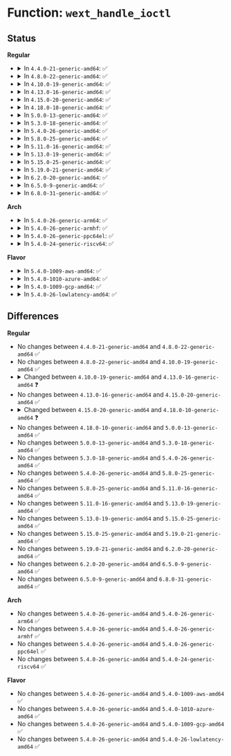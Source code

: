 # Function: <code>wext_handle_ioctl</code>

## Status
<b>Regular</b>
<ul>
<li>
<details>
<summary>In <code>4.4.0-21-generic-amd64</code>: ✅</summary>

```c
int wext_handle_ioctl(struct net * net, struct ifreq * ifr, unsigned int cmd, void * arg)
```

```json
{
  "name": "wext_handle_ioctl",
  "collision_type": "Unique Global",
  "inline_type": "No",
  "funcs": [
    {
      "addr": 18446744071587276320,
      "name": "wext_handle_ioctl",
      "external": true,
      "loc": "net/wireless/wext-core.c:1039",
      "file": "net/wireless/wext-core.c",
      "inline": "seen, unknown",
      "caller_inline": [],
      "caller_func": [
        "net/core/dev_ioctl.c:dev_ioctl"
      ]
    }
  ],
  "symbols": [
    {
      "addr": 18446744071587276320,
      "name": "wext_handle_ioctl",
      "section": ".text",
      "bind": "STB_GLOBAL",
      "size": 203
    }
  ]
}
```
</details>
</li>
<li>
<details>
<summary>In <code>4.8.0-22-generic-amd64</code>: ✅</summary>

```c
int wext_handle_ioctl(struct net * net, struct ifreq * ifr, unsigned int cmd, void * arg)
```

```json
{
  "name": "wext_handle_ioctl",
  "collision_type": "Unique Global",
  "inline_type": "No",
  "funcs": [
    {
      "addr": 18446744071587742080,
      "name": "wext_handle_ioctl",
      "external": true,
      "loc": "net/wireless/wext-core.c:1042",
      "file": "net/wireless/wext-core.c",
      "inline": "seen, unknown",
      "caller_inline": [],
      "caller_func": [
        "net/core/dev_ioctl.c:dev_ioctl"
      ]
    }
  ],
  "symbols": [
    {
      "addr": 18446744071587742080,
      "name": "wext_handle_ioctl",
      "section": ".text",
      "bind": "STB_GLOBAL",
      "size": 201
    }
  ]
}
```
</details>
</li>
<li>
<details>
<summary>In <code>4.10.0-19-generic-amd64</code>: ✅</summary>

```c
int wext_handle_ioctl(struct net * net, struct ifreq * ifr, unsigned int cmd, void * arg)
```

```json
{
  "name": "wext_handle_ioctl",
  "collision_type": "Unique Global",
  "inline_type": "No",
  "funcs": [
    {
      "addr": 18446744071587957312,
      "name": "wext_handle_ioctl",
      "external": true,
      "loc": "net/wireless/wext-core.c:1042",
      "file": "net/wireless/wext-core.c",
      "inline": "seen, unknown",
      "caller_inline": [],
      "caller_func": [
        "net/core/dev_ioctl.c:dev_ioctl"
      ]
    }
  ],
  "symbols": [
    {
      "addr": 18446744071587957312,
      "name": "wext_handle_ioctl",
      "section": ".text",
      "bind": "STB_GLOBAL",
      "size": 201
    }
  ]
}
```
</details>
</li>
<li>
<details>
<summary>In <code>4.13.0-16-generic-amd64</code>: ✅</summary>

```c
int wext_handle_ioctl(struct net * net, struct iwreq * iwr, unsigned int cmd, void * arg)
```

```json
{
  "name": "wext_handle_ioctl",
  "collision_type": "Unique Global",
  "inline_type": "No",
  "funcs": [
    {
      "addr": 18446744071588115392,
      "name": "wext_handle_ioctl",
      "external": true,
      "loc": "net/wireless/wext-core.c:1038",
      "file": "net/wireless/wext-core.c",
      "inline": "seen, unknown",
      "caller_inline": [],
      "caller_func": [
        "net/core/dev_ioctl.c:dev_ioctl"
      ]
    }
  ],
  "symbols": [
    {
      "addr": 18446744071588115392,
      "name": "wext_handle_ioctl",
      "section": ".text",
      "bind": "STB_GLOBAL",
      "size": 201
    }
  ]
}
```
</details>
</li>
<li>
<details>
<summary>In <code>4.15.0-20-generic-amd64</code>: ✅</summary>

```c
int wext_handle_ioctl(struct net * net, struct iwreq * iwr, unsigned int cmd, void * arg)
```

```json
{
  "name": "wext_handle_ioctl",
  "collision_type": "Unique Global",
  "inline_type": "No",
  "funcs": [
    {
      "addr": 18446744071588663200,
      "name": "wext_handle_ioctl",
      "external": true,
      "loc": "net/wireless/wext-core.c:1038",
      "file": "net/wireless/wext-core.c",
      "inline": "seen, unknown",
      "caller_inline": [],
      "caller_func": [
        "net/core/dev_ioctl.c:dev_ioctl"
      ]
    }
  ],
  "symbols": [
    {
      "addr": 18446744071588663200,
      "name": "wext_handle_ioctl",
      "section": ".text",
      "bind": "STB_GLOBAL",
      "size": 201
    }
  ]
}
```
</details>
</li>
<li>
<details>
<summary>In <code>4.18.0-10-generic-amd64</code>: ✅</summary>

```c
int wext_handle_ioctl(struct net * net, unsigned int cmd, void * arg)
```

```json
{
  "name": "wext_handle_ioctl",
  "collision_type": "Unique Global",
  "inline_type": "No",
  "funcs": [
    {
      "addr": 18446744071589029840,
      "name": "wext_handle_ioctl",
      "external": true,
      "loc": "net/wireless/wext-core.c:1036",
      "file": "net/wireless/wext-core.c",
      "inline": "seen, unknown",
      "caller_inline": [],
      "caller_func": [
        "net/socket.c:sock_ioctl"
      ]
    }
  ],
  "symbols": [
    {
      "addr": 18446744071589029840,
      "name": "wext_handle_ioctl",
      "section": ".text",
      "bind": "STB_GLOBAL",
      "size": 243
    }
  ]
}
```
</details>
</li>
<li>
<details>
<summary>In <code>5.0.0-13-generic-amd64</code>: ✅</summary>

```c
int wext_handle_ioctl(struct net * net, unsigned int cmd, void * arg)
```

```json
{
  "name": "wext_handle_ioctl",
  "collision_type": "Unique Global",
  "inline_type": "No",
  "funcs": [
    {
      "addr": 18446744071589255824,
      "name": "wext_handle_ioctl",
      "external": true,
      "loc": "net/wireless/wext-core.c:1036",
      "file": "net/wireless/wext-core.c",
      "inline": "seen, unknown",
      "caller_inline": [],
      "caller_func": [
        "net/socket.c:sock_ioctl"
      ]
    }
  ],
  "symbols": [
    {
      "addr": 18446744071589255824,
      "name": "wext_handle_ioctl",
      "section": ".text",
      "bind": "STB_GLOBAL",
      "size": 243
    }
  ]
}
```
</details>
</li>
<li>
<details>
<summary>In <code>5.3.0-18-generic-amd64</code>: ✅</summary>

```c
int wext_handle_ioctl(struct net * net, unsigned int cmd, void * arg)
```

```json
{
  "name": "wext_handle_ioctl",
  "collision_type": "Unique Global",
  "inline_type": "No",
  "funcs": [
    {
      "addr": 18446744071589710864,
      "name": "wext_handle_ioctl",
      "external": true,
      "loc": "net/wireless/wext-core.c:1036",
      "file": "net/wireless/wext-core.c",
      "inline": "seen, unknown",
      "caller_inline": [],
      "caller_func": [
        "net/socket.c:sock_ioctl"
      ]
    }
  ],
  "symbols": [
    {
      "addr": 18446744071589710864,
      "name": "wext_handle_ioctl",
      "section": ".text",
      "bind": "STB_GLOBAL",
      "size": 244
    }
  ]
}
```
</details>
</li>
<li>
<details>
<summary>In <code>5.4.0-26-generic-amd64</code>: ✅</summary>

```c
int wext_handle_ioctl(struct net * net, unsigned int cmd, void * arg)
```

```json
{
  "name": "wext_handle_ioctl",
  "collision_type": "Unique Global",
  "inline_type": "No",
  "funcs": [
    {
      "addr": 18446744071589935248,
      "name": "wext_handle_ioctl",
      "external": true,
      "loc": "net/wireless/wext-core.c:1037",
      "file": "net/wireless/wext-core.c",
      "inline": "seen, unknown",
      "caller_inline": [],
      "caller_func": [
        "net/socket.c:sock_ioctl"
      ]
    }
  ],
  "symbols": [
    {
      "addr": 18446744071589935248,
      "name": "wext_handle_ioctl",
      "section": ".text",
      "bind": "STB_GLOBAL",
      "size": 244
    }
  ]
}
```
</details>
</li>
<li>
<details>
<summary>In <code>5.8.0-25-generic-amd64</code>: ✅</summary>

```c
int wext_handle_ioctl(struct net * net, unsigned int cmd, void * arg)
```

```json
{
  "name": "wext_handle_ioctl",
  "collision_type": "Unique Global",
  "inline_type": "No",
  "funcs": [
    {
      "addr": 18446744071590964512,
      "name": "wext_handle_ioctl",
      "external": true,
      "loc": "net/wireless/wext-core.c:1037",
      "file": "net/wireless/wext-core.c",
      "inline": "seen, unknown",
      "caller_inline": [],
      "caller_func": [
        "net/socket.c:sock_ioctl"
      ]
    }
  ],
  "symbols": [
    {
      "addr": 18446744071590964512,
      "name": "wext_handle_ioctl",
      "section": ".text",
      "bind": "STB_GLOBAL",
      "size": 353
    }
  ]
}
```
</details>
</li>
<li>
<details>
<summary>In <code>5.11.0-16-generic-amd64</code>: ✅</summary>

```c
int wext_handle_ioctl(struct net * net, unsigned int cmd, void * arg)
```

```json
{
  "name": "wext_handle_ioctl",
  "collision_type": "Unique Global",
  "inline_type": "No",
  "funcs": [
    {
      "addr": 18446744071591029200,
      "name": "wext_handle_ioctl",
      "external": true,
      "loc": "net/wireless/wext-core.c:1038",
      "file": "net/wireless/wext-core.c",
      "inline": "seen, unknown",
      "caller_inline": [],
      "caller_func": [
        "net/socket.c:sock_ioctl"
      ]
    }
  ],
  "symbols": [
    {
      "addr": 18446744071591029200,
      "name": "wext_handle_ioctl",
      "section": ".text",
      "bind": "STB_GLOBAL",
      "size": 353
    }
  ]
}
```
</details>
</li>
<li>
<details>
<summary>In <code>5.13.0-19-generic-amd64</code>: ✅</summary>

```c
int wext_handle_ioctl(struct net * net, unsigned int cmd, void * arg)
```

```json
{
  "name": "wext_handle_ioctl",
  "collision_type": "Unique Global",
  "inline_type": "No",
  "funcs": [
    {
      "addr": 18446744071590959792,
      "name": "wext_handle_ioctl",
      "external": true,
      "loc": "net/wireless/wext-core.c:1038",
      "file": "net/wireless/wext-core.c",
      "inline": "seen, unknown",
      "caller_inline": [],
      "caller_func": [
        "net/socket.c:sock_ioctl"
      ]
    }
  ],
  "symbols": [
    {
      "addr": 18446744071590959792,
      "name": "wext_handle_ioctl",
      "section": ".text",
      "bind": "STB_GLOBAL",
      "size": 370
    }
  ]
}
```
</details>
</li>
<li>
<details>
<summary>In <code>5.15.0-25-generic-amd64</code>: ✅</summary>

```c
int wext_handle_ioctl(struct net * net, unsigned int cmd, void * arg)
```

```json
{
  "name": "wext_handle_ioctl",
  "collision_type": "Unique Global",
  "inline_type": "No",
  "funcs": [
    {
      "addr": 18446744071591796512,
      "name": "wext_handle_ioctl",
      "external": true,
      "loc": "net/wireless/wext-core.c:1038",
      "file": "net/wireless/wext-core.c",
      "inline": "seen, unknown",
      "caller_inline": [],
      "caller_func": [
        "net/socket.c:sock_ioctl"
      ]
    }
  ],
  "symbols": [
    {
      "addr": 18446744071591796512,
      "name": "wext_handle_ioctl",
      "section": ".text",
      "bind": "STB_GLOBAL",
      "size": 370
    }
  ]
}
```
</details>
</li>
<li>
<details>
<summary>In <code>5.19.0-21-generic-amd64</code>: ✅</summary>

```c
int wext_handle_ioctl(struct net * net, unsigned int cmd, void * arg)
```

```json
{
  "name": "wext_handle_ioctl",
  "collision_type": "Unique Global",
  "inline_type": "No",
  "funcs": [
    {
      "addr": 18446744071593506768,
      "name": "wext_handle_ioctl",
      "external": true,
      "loc": "net/wireless/wext-core.c:1038",
      "file": "net/wireless/wext-core.c",
      "inline": "seen, unknown",
      "caller_inline": [],
      "caller_func": [
        "net/socket.c:sock_ioctl"
      ]
    }
  ],
  "symbols": [
    {
      "addr": 18446744071593506768,
      "name": "wext_handle_ioctl",
      "section": ".text",
      "bind": "STB_GLOBAL",
      "size": 414
    }
  ]
}
```
</details>
</li>
<li>
<details>
<summary>In <code>6.2.0-20-generic-amd64</code>: ✅</summary>

```c
int wext_handle_ioctl(struct net * net, unsigned int cmd, void * arg)
```

```json
{
  "name": "wext_handle_ioctl",
  "collision_type": "Unique Global",
  "inline_type": "No",
  "funcs": [
    {
      "addr": 18446744071595425920,
      "name": "wext_handle_ioctl",
      "external": true,
      "loc": "net/wireless/wext-core.c:1041",
      "file": "net/wireless/wext-core.c",
      "inline": "seen, unknown",
      "caller_inline": [],
      "caller_func": [
        "net/socket.c:sock_ioctl"
      ]
    }
  ],
  "symbols": [
    {
      "addr": 18446744071595425920,
      "name": "wext_handle_ioctl",
      "section": ".text",
      "bind": "STB_GLOBAL",
      "size": 414
    }
  ]
}
```
</details>
</li>
<li>
<details>
<summary>In <code>6.5.0-9-generic-amd64</code>: ✅</summary>

```c
int wext_handle_ioctl(struct net * net, unsigned int cmd, void * arg)
```

```json
{
  "name": "wext_handle_ioctl",
  "collision_type": "Unique Global",
  "inline_type": "No",
  "funcs": [
    {
      "addr": 18446744071595932480,
      "name": "wext_handle_ioctl",
      "external": true,
      "loc": "net/wireless/wext-core.c:1063",
      "file": "net/wireless/wext-core.c",
      "inline": "seen, unknown",
      "caller_inline": [],
      "caller_func": [
        "net/socket.c:sock_ioctl"
      ]
    }
  ],
  "symbols": [
    {
      "addr": 18446744071595932480,
      "name": "wext_handle_ioctl",
      "section": ".text",
      "bind": "STB_GLOBAL",
      "size": 414
    }
  ]
}
```
</details>
</li>
<li>
<details>
<summary>In <code>6.8.0-31-generic-amd64</code>: ✅</summary>

```c
int wext_handle_ioctl(struct net * net, unsigned int cmd, void * arg)
```

```json
{
  "name": "wext_handle_ioctl",
  "collision_type": "Unique Global",
  "inline_type": "No",
  "funcs": [
    {
      "addr": 18446744071596793792,
      "name": "wext_handle_ioctl",
      "external": true,
      "loc": "net/wireless/wext-core.c:1063",
      "file": "net/wireless/wext-core.c",
      "inline": "seen, unknown",
      "caller_inline": [],
      "caller_func": [
        "net/socket.c:sock_ioctl"
      ]
    }
  ],
  "symbols": [
    {
      "addr": 18446744071596793792,
      "name": "wext_handle_ioctl",
      "section": ".text",
      "bind": "STB_GLOBAL",
      "size": 414
    }
  ]
}
```
</details>
</li>
</ul>
<b>Arch</b>
<ul>
<li>
<details>
<summary>In <code>5.4.0-26-generic-arm64</code>: ✅</summary>

```c
int wext_handle_ioctl(struct net * net, unsigned int cmd, void * arg)
```

```json
{
  "name": "wext_handle_ioctl",
  "collision_type": "Unique Global",
  "inline_type": "No",
  "funcs": [
    {
      "addr": 18446603336503663296,
      "name": "wext_handle_ioctl",
      "external": true,
      "loc": "net/wireless/wext-core.c:1037",
      "file": "net/wireless/wext-core.c",
      "inline": "seen, unknown",
      "caller_inline": [],
      "caller_func": [
        "net/socket.c:sock_ioctl"
      ]
    }
  ],
  "symbols": [
    {
      "addr": 18446603336503663296,
      "name": "wext_handle_ioctl",
      "section": ".text",
      "bind": "STB_GLOBAL",
      "size": 320
    }
  ]
}
```
</details>
</li>
<li>
<details>
<summary>In <code>5.4.0-26-generic-armhf</code>: ✅</summary>

```c
int wext_handle_ioctl(struct net * net, unsigned int cmd, void * arg)
```

```json
{
  "name": "wext_handle_ioctl",
  "collision_type": "Unique Global",
  "inline_type": "No",
  "funcs": [
    {
      "addr": 3236302408,
      "name": "wext_handle_ioctl",
      "external": true,
      "loc": "net/wireless/wext-core.c:1037",
      "file": "net/wireless/wext-core.c",
      "inline": "seen, unknown",
      "caller_inline": [],
      "caller_func": [
        "net/socket.c:sock_ioctl"
      ]
    }
  ],
  "symbols": [
    {
      "addr": 3236302408,
      "name": "wext_handle_ioctl",
      "section": ".text",
      "bind": "STB_GLOBAL",
      "size": 764
    }
  ]
}
```
</details>
</li>
<li>
<details>
<summary>In <code>5.4.0-26-generic-ppc64el</code>: ✅</summary>

```c
int wext_handle_ioctl(struct net * net, unsigned int cmd, void * arg)
```

```json
{
  "name": "wext_handle_ioctl",
  "collision_type": "Unique Global",
  "inline_type": "No",
  "funcs": [
    {
      "addr": 13835058055297486528,
      "name": "wext_handle_ioctl",
      "external": true,
      "loc": "net/wireless/wext-core.c:1037",
      "file": "net/wireless/wext-core.c",
      "inline": "seen, unknown",
      "caller_inline": [],
      "caller_func": [
        "net/socket.c:sock_ioctl"
      ]
    }
  ],
  "symbols": [
    {
      "addr": 13835058055297486528,
      "name": "wext_handle_ioctl",
      "section": ".text",
      "bind": "STB_GLOBAL",
      "size": 320
    }
  ]
}
```
</details>
</li>
<li>
<details>
<summary>In <code>5.4.0-24-generic-riscv64</code>: ✅</summary>

```c
int wext_handle_ioctl(struct net * net, unsigned int cmd, void * arg)
```

```json
{
  "name": "wext_handle_ioctl",
  "collision_type": "Unique Global",
  "inline_type": "No",
  "funcs": [
    {
      "addr": 18446743936279602442,
      "name": "wext_handle_ioctl",
      "external": true,
      "loc": "net/wireless/wext-core.c:1037",
      "file": "net/wireless/wext-core.c",
      "inline": "seen, unknown",
      "caller_inline": [],
      "caller_func": [
        "net/socket.c:sock_ioctl"
      ]
    }
  ],
  "symbols": [
    {
      "addr": 18446743936279602442,
      "name": "wext_handle_ioctl",
      "section": ".text",
      "bind": "STB_GLOBAL",
      "size": 480
    }
  ]
}
```
</details>
</li>
</ul>
<b>Flavor</b>
<ul>
<li>
<details>
<summary>In <code>5.4.0-1009-aws-amd64</code>: ✅</summary>

```c
int wext_handle_ioctl(struct net * net, unsigned int cmd, void * arg)
```

```json
{
  "name": "wext_handle_ioctl",
  "collision_type": "Unique Global",
  "inline_type": "No",
  "funcs": [
    {
      "addr": 18446744071589539616,
      "name": "wext_handle_ioctl",
      "external": true,
      "loc": "net/wireless/wext-core.c:1037",
      "file": "net/wireless/wext-core.c",
      "inline": "seen, unknown",
      "caller_inline": [],
      "caller_func": [
        "net/socket.c:sock_ioctl"
      ]
    }
  ],
  "symbols": [
    {
      "addr": 18446744071589539616,
      "name": "wext_handle_ioctl",
      "section": ".text",
      "bind": "STB_GLOBAL",
      "size": 244
    }
  ]
}
```
</details>
</li>
<li>
<details>
<summary>In <code>5.4.0-1010-azure-amd64</code>: ✅</summary>

```c
int wext_handle_ioctl(struct net * net, unsigned int cmd, void * arg)
```

```json
{
  "name": "wext_handle_ioctl",
  "collision_type": "Unique Global",
  "inline_type": "No",
  "funcs": [
    {
      "addr": 18446744071589265440,
      "name": "wext_handle_ioctl",
      "external": true,
      "loc": "net/wireless/wext-core.c:1037",
      "file": "net/wireless/wext-core.c",
      "inline": "seen, unknown",
      "caller_inline": [],
      "caller_func": [
        "net/socket.c:sock_ioctl"
      ]
    }
  ],
  "symbols": [
    {
      "addr": 18446744071589265440,
      "name": "wext_handle_ioctl",
      "section": ".text",
      "bind": "STB_GLOBAL",
      "size": 237
    }
  ]
}
```
</details>
</li>
<li>
<details>
<summary>In <code>5.4.0-1009-gcp-amd64</code>: ✅</summary>

```c
int wext_handle_ioctl(struct net * net, unsigned int cmd, void * arg)
```

```json
{
  "name": "wext_handle_ioctl",
  "collision_type": "Unique Global",
  "inline_type": "No",
  "funcs": [
    {
      "addr": 18446744071589980880,
      "name": "wext_handle_ioctl",
      "external": true,
      "loc": "net/wireless/wext-core.c:1037",
      "file": "net/wireless/wext-core.c",
      "inline": "seen, unknown",
      "caller_inline": [],
      "caller_func": [
        "net/socket.c:sock_ioctl"
      ]
    }
  ],
  "symbols": [
    {
      "addr": 18446744071589980880,
      "name": "wext_handle_ioctl",
      "section": ".text",
      "bind": "STB_GLOBAL",
      "size": 244
    }
  ]
}
```
</details>
</li>
<li>
<details>
<summary>In <code>5.4.0-26-lowlatency-amd64</code>: ✅</summary>

```c
int wext_handle_ioctl(struct net * net, unsigned int cmd, void * arg)
```

```json
{
  "name": "wext_handle_ioctl",
  "collision_type": "Unique Global",
  "inline_type": "No",
  "funcs": [
    {
      "addr": 18446744071590030544,
      "name": "wext_handle_ioctl",
      "external": true,
      "loc": "net/wireless/wext-core.c:1037",
      "file": "net/wireless/wext-core.c",
      "inline": "seen, unknown",
      "caller_inline": [],
      "caller_func": [
        "net/socket.c:sock_ioctl"
      ]
    }
  ],
  "symbols": [
    {
      "addr": 18446744071590030544,
      "name": "wext_handle_ioctl",
      "section": ".text",
      "bind": "STB_GLOBAL",
      "size": 244
    }
  ]
}
```
</details>
</li>
</ul>

## Differences
<b>Regular</b>
<ul>
<li>
No changes between <code>4.4.0-21-generic-amd64</code> and <code>4.8.0-22-generic-amd64</code> ✅
</li>
<li>
No changes between <code>4.8.0-22-generic-amd64</code> and <code>4.10.0-19-generic-amd64</code> ✅
</li>
<li>
<details>
<summary>Changed between <code>4.10.0-19-generic-amd64</code> and <code>4.13.0-16-generic-amd64</code> ❓</summary>
<ul>
<li>
<b>Param added. </b>
<code>struct iwreq * iwr</code>
</li>
<li>
<b>Param removed. </b>
<code>struct ifreq * ifr</code>
</li>
</ul>
</details>
</li>
<li>
No changes between <code>4.13.0-16-generic-amd64</code> and <code>4.15.0-20-generic-amd64</code> ✅
</li>
<li>
<details>
<summary>Changed between <code>4.15.0-20-generic-amd64</code> and <code>4.18.0-10-generic-amd64</code> ❓</summary>
<ul>
<li>
<b>Param removed. </b>
<code>struct iwreq * iwr</code>
</li>
<li>
<b>Param reordered. </b>
<code>net, iwr, cmd, arg</code> ➡️ <code>net, cmd, arg</code>
</li>
</ul>
</details>
</li>
<li>
No changes between <code>4.18.0-10-generic-amd64</code> and <code>5.0.0-13-generic-amd64</code> ✅
</li>
<li>
No changes between <code>5.0.0-13-generic-amd64</code> and <code>5.3.0-18-generic-amd64</code> ✅
</li>
<li>
No changes between <code>5.3.0-18-generic-amd64</code> and <code>5.4.0-26-generic-amd64</code> ✅
</li>
<li>
No changes between <code>5.4.0-26-generic-amd64</code> and <code>5.8.0-25-generic-amd64</code> ✅
</li>
<li>
No changes between <code>5.8.0-25-generic-amd64</code> and <code>5.11.0-16-generic-amd64</code> ✅
</li>
<li>
No changes between <code>5.11.0-16-generic-amd64</code> and <code>5.13.0-19-generic-amd64</code> ✅
</li>
<li>
No changes between <code>5.13.0-19-generic-amd64</code> and <code>5.15.0-25-generic-amd64</code> ✅
</li>
<li>
No changes between <code>5.15.0-25-generic-amd64</code> and <code>5.19.0-21-generic-amd64</code> ✅
</li>
<li>
No changes between <code>5.19.0-21-generic-amd64</code> and <code>6.2.0-20-generic-amd64</code> ✅
</li>
<li>
No changes between <code>6.2.0-20-generic-amd64</code> and <code>6.5.0-9-generic-amd64</code> ✅
</li>
<li>
No changes between <code>6.5.0-9-generic-amd64</code> and <code>6.8.0-31-generic-amd64</code> ✅
</li>
</ul>
<b>Arch</b>
<ul>
<li>
No changes between <code>5.4.0-26-generic-amd64</code> and <code>5.4.0-26-generic-arm64</code> ✅
</li>
<li>
No changes between <code>5.4.0-26-generic-amd64</code> and <code>5.4.0-26-generic-armhf</code> ✅
</li>
<li>
No changes between <code>5.4.0-26-generic-amd64</code> and <code>5.4.0-26-generic-ppc64el</code> ✅
</li>
<li>
No changes between <code>5.4.0-26-generic-amd64</code> and <code>5.4.0-24-generic-riscv64</code> ✅
</li>
</ul>
<b>Flavor</b>
<ul>
<li>
No changes between <code>5.4.0-26-generic-amd64</code> and <code>5.4.0-1009-aws-amd64</code> ✅
</li>
<li>
No changes between <code>5.4.0-26-generic-amd64</code> and <code>5.4.0-1010-azure-amd64</code> ✅
</li>
<li>
No changes between <code>5.4.0-26-generic-amd64</code> and <code>5.4.0-1009-gcp-amd64</code> ✅
</li>
<li>
No changes between <code>5.4.0-26-generic-amd64</code> and <code>5.4.0-26-lowlatency-amd64</code> ✅
</li>
</ul>
